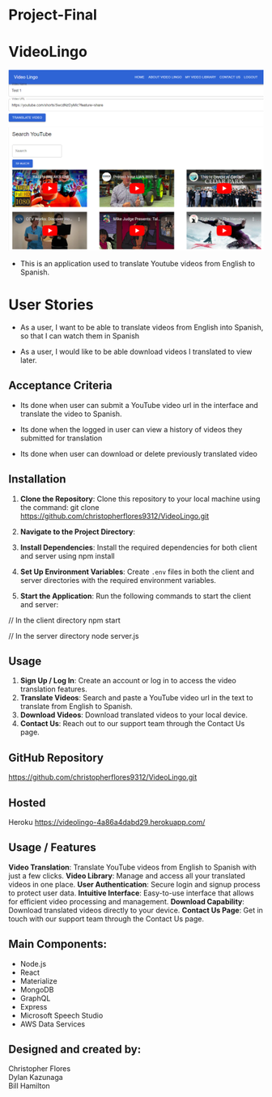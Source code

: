 # Project-Final

# VideoLingo


![Video Lingo design ](VideoLingoProcess.png)


* This is an application used to translate Youtube videos from English to Spanish.

# User Stories

* As a user, I want to be able to translate videos from English into Spanish,  so that I can watch them in Spanish 

* As a user, I would like to be able download videos I translated to view later.




## Acceptance Criteria
* Its done when user can submit a YouTube video url in the interface and translate the video to Spanish.

* Its done when the logged in user can view a history of videos they submitted for translation

* Its done when user can download or delete previously translated video 

## Installation

1. **Clone the Repository**: Clone this repository to your local machine using the command:
    git clone https://github.com/christopherflores9312/VideoLingo.git
2. **Navigate to the Project Directory**:

3. **Install Dependencies**: Install the required dependencies for both client and server using npm install

4. **Set Up Environment Variables**: Create `.env` files in both the client and server directories with the required environment variables.

5. **Start the Application**: Run the following commands to start the client and server:

// In the client directory
npm start

// In the server directory
node server.js

## Usage

1. **Sign Up / Log In**: Create an account or log in to access the video translation features.
2. **Translate Videos**: Search and paste a YouTube video url in the text to translate from English to Spanish.
3. **Download Videos**: Download translated videos to your local device.
4. **Contact Us**: Reach out to our support team through the Contact Us page.



## GitHub Repository
https://github.com/christopherflores9312/VideoLingo.git


## Hosted
Heroku
https://videolingo-4a86a4dabd29.herokuapp.com/


## Usage / Features

**Video Translation**: Translate YouTube videos from English to Spanish with just a few clicks.
**Video Library**: Manage and access all your translated videos in one place.
**User Authentication**: Secure login and signup process to protect user data.
**Intuitive Interface**: Easy-to-use interface that allows for efficient video processing and management.
**Download Capability**: Download translated videos directly to your device.
**Contact Us Page**: Get in touch with our support team through the Contact Us page.

## Main Components:
* Node.js 
* React 
* Materialize
* MongoDB
* GraphQL
* Express
* Microsoft Speech Studio
* AWS Data Services



## Designed and created by:
Christopher Flores<br/>
Dylan Kazunaga<br/>
Bill Hamilton